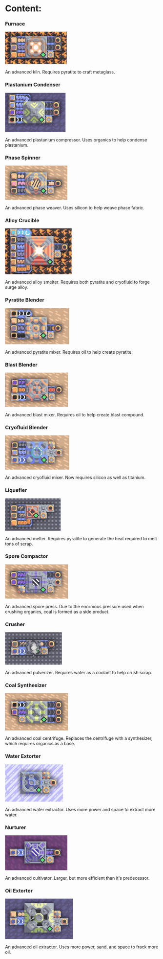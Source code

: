# Content: 
### Furnace
![demo](https://github.com/youngterror3/MindustryJavaMod/blob/main/demos/blocks/furnace.gif)

An advanced kiln. Requires pyratite to craft metaglass.
### Plastanium Condenser
![demo](https://github.com/youngterror3/MindustryJavaMod/blob/main/demos/blocks/plastanium-condenser.gif)

An advanced plastanium compressor. Uses organics to help condense plastanium.
### Phase Spinner
![demo](https://github.com/youngterror3/MindustryJavaMod/blob/main/demos/blocks/phase-spinner.gif)

An advanced phase weaver. Uses silicon to help weave phase fabric. 
### Alloy Crucible
![demo](https://github.com/youngterror3/MindustryJavaMod/blob/main/demos/blocks/alloy-crucible.gif)

An advanced alloy smelter. Requires both pyratite and cryofluid to forge surge alloy.
### Pyratite Blender
![demo](https://github.com/youngterror3/MindustryJavaMod/blob/main/demos/blocks/pyratite-blender.gif)

An advanced pyratite mixer. Requires oil to help create pyratite. 
### Blast Blender
![demo](https://github.com/youngterror3/MindustryJavaMod/blob/main/demos/blocks/blast-blender.gif)

An advanced blast mixer. Requires oil to help create blast compound. 
### Cryofluid Blender
![demo](https://github.com/youngterror3/MindustryJavaMod/blob/main/demos/blocks/cryofluid-blender.gif)

An advanced cryofluid mixer. Now requires silicon as well as titanium.
### Liquefier
![demo](https://github.com/youngterror3/MindustryJavaMod/blob/main/demos/blocks/liquefier.gif)

An advanced melter. Requires pyratite to generate the heat required to melt tons of scrap. 
### Spore Compactor
![demo](https://github.com/youngterror3/MindustryJavaMod/blob/main/demos/blocks/spore-compactor.gif)

An advanced spore press. Due to the enormous pressure used when crushing organics, coal is formed as a side product. 
### Crusher
![demo](https://github.com/youngterror3/MindustryJavaMod/blob/main/demos/blocks/crusher.gif)

An advanced pulverizer. Requires water as a coolant to help crush scrap. 
### Coal Synthesizer
![demo](https://github.com/youngterror3/MindustryJavaMod/blob/main/demos/blocks/coal-synthesizer.gif)

An advanced coal centrifuge. Replaces the centrifuge with a synthesizer, which requires organics as a base. 
### Water Extorter
![demo](https://github.com/youngterror3/MindustryJavaMod/blob/main/demos/blocks/water-extorter.gif)

An advanced water extractor. Uses more power and space to extract more water. 
### Nurturer
![demo](https://github.com/youngterror3/MindustryJavaMod/blob/main/demos/blocks/nurturer.gif)

An advanced cultivator. Larger, but more efficient than it's predecessor. 
### Oil Extorter
![demo](https://github.com/youngterror3/MindustryJavaMod/blob/main/demos/blocks/oil-extorter.gif)

An advanced oil extractor. Uses more power, sand, and space to frack more oil.

